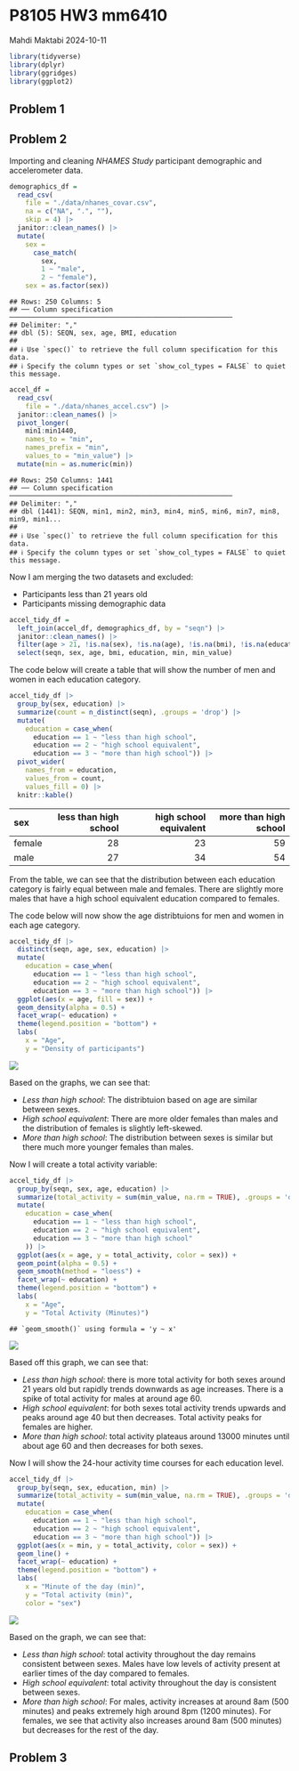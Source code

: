P8105 HW3 mm6410
================
Mahdi Maktabi
2024-10-11

``` r
library(tidyverse)
library(dplyr)
library(ggridges)
library(ggplot2)
```

## Problem 1

## Problem 2

Importing and cleaning *NHAMES Study* participant demographic and
accelerometer data.

``` r
demographics_df = 
  read_csv(
    file = "./data/nhanes_covar.csv",
    na = c("NA", ".", ""),
    skip = 4) |> 
  janitor::clean_names() |> 
  mutate(
    sex =
      case_match(
        sex,
        1 ~ "male",
        2 ~ "female"),
    sex = as.factor(sex))
```

    ## Rows: 250 Columns: 5
    ## ── Column specification ────────────────────────────────────────────────────────
    ## Delimiter: ","
    ## dbl (5): SEQN, sex, age, BMI, education
    ## 
    ## ℹ Use `spec()` to retrieve the full column specification for this data.
    ## ℹ Specify the column types or set `show_col_types = FALSE` to quiet this message.

``` r
accel_df =
  read_csv(
    file = "./data/nhanes_accel.csv") |> 
  janitor::clean_names() |> 
  pivot_longer(
    min1:min1440,
    names_to = "min",
    names_prefix = "min",
    values_to = "min_value") |> 
  mutate(min = as.numeric(min))
```

    ## Rows: 250 Columns: 1441
    ## ── Column specification ────────────────────────────────────────────────────────
    ## Delimiter: ","
    ## dbl (1441): SEQN, min1, min2, min3, min4, min5, min6, min7, min8, min9, min1...
    ## 
    ## ℹ Use `spec()` to retrieve the full column specification for this data.
    ## ℹ Specify the column types or set `show_col_types = FALSE` to quiet this message.

Now I am merging the two datasets and excluded:

- Participants less than 21 years old
- Participants missing demographic data

``` r
accel_tidy_df = 
  left_join(accel_df, demographics_df, by = "seqn") |>
  janitor::clean_names() |>
  filter(age > 21, !is.na(sex), !is.na(age), !is.na(bmi), !is.na(education)) |> 
  select(seqn, sex, age, bmi, education, min, min_value)
```

The code below will create a table that will show the number of men and
women in each education category.

``` r
accel_tidy_df |> 
  group_by(sex, education) |> 
  summarize(count = n_distinct(seqn), .groups = 'drop') |> 
  mutate(
    education = case_when(
      education == 1 ~ "less than high school",
      education == 2 ~ "high school equivalent",
      education == 3 ~ "more than high school")) |> 
  pivot_wider(
    names_from = education,
    values_from = count,
    values_fill = 0) |> 
  knitr::kable()
```

| sex    | less than high school | high school equivalent | more than high school |
|:-------|----------------------:|-----------------------:|----------------------:|
| female |                    28 |                     23 |                    59 |
| male   |                    27 |                     34 |                    54 |

From the table, we can see that the distribution between each education
category is fairly equal between male and females. There are slightly
more males that have a high school equivalent education compared to
females.

The code below will now show the age distribtuions for men and women in
each age category.

``` r
accel_tidy_df |> 
  distinct(seqn, age, sex, education) |> 
  mutate(
    education = case_when(
      education == 1 ~ "less than high school",
      education == 2 ~ "high school equivalent",
      education == 3 ~ "more than high school")) |> 
  ggplot(aes(x = age, fill = sex)) +
  geom_density(alpha = 0.5) +
  facet_wrap(~ education) +
  theme(legend.position = "bottom") +
  labs(
    x = "Age",
    y = "Density of participants")
```

![](p8105_hw3_mm6410_files/figure-gfm/unnamed-chunk-5-1.png)<!-- -->

Based on the graphs, we can see that:

- *Less than high school*: The distribtuion based on age are similar
  between sexes.
- *High school equivalent*: There are more older females than males and
  the distribution of females is slightly left-skewed.
- *More than high school*: The distribution between sexes is similar but
  there much more younger females than males.

Now I will create a total activity variable:

``` r
accel_tidy_df |> 
  group_by(seqn, sex, age, education) |> 
  summarize(total_activity = sum(min_value, na.rm = TRUE), .groups = 'drop') |> 
  mutate(
    education = case_when(
      education == 1 ~ "less than high school",
      education == 2 ~ "high school equivalent",
      education == 3 ~ "more than high school"
    )) |> 
  ggplot(aes(x = age, y = total_activity, color = sex)) +
  geom_point(alpha = 0.5) +
  geom_smooth(method = "loess") +
  facet_wrap(~ education) +
  theme(legend.position = "bottom") +
  labs(
    x = "Age",
    y = "Total Activity (Minutes)")
```

    ## `geom_smooth()` using formula = 'y ~ x'

![](p8105_hw3_mm6410_files/figure-gfm/unnamed-chunk-6-1.png)<!-- -->

Based off this graph, we can see that:

- *Less than high school*: there is more total activity for both sexes
  around 21 years old but rapidly trends downwards as age increases.
  There is a spike of total activity for males at around age 60.
- *High school equivalent*: for both sexes total activity trends upwards
  and peaks around age 40 but then decreases. Total activity peaks for
  females are higher.
- *More than high school*: total activity plateaus around 13000 minutes
  until about age 60 and then decreases for both sexes.

Now I will show the 24-hour activity time courses for each education
level.

``` r
accel_tidy_df |> 
  group_by(seqn, sex, education, min) |> 
  summarize(total_activity = sum(min_value, na.rm = TRUE), .groups = 'drop') |> 
  mutate(
    education = case_when(
      education == 1 ~ "less than high school",
      education == 2 ~ "high school equivalent",
      education == 3 ~ "more than high school")) |> 
  ggplot(aes(x = min, y = total_activity, color = sex)) +
  geom_line() +
  facet_wrap(~ education) +
  theme(legend.position = "bottom") +
  labs(
    x = "Minute of the day (min)",
    y = "Total activity (min)",
    color = "sex")
```

![](p8105_hw3_mm6410_files/figure-gfm/unnamed-chunk-7-1.png)<!-- -->

Based on the graph, we can see that:

- *Less than high school*: total activity throughout the day remains
  consistent between sexes. Males have low levels of activity present at
  earlier times of the day compared to females.
- *High school equivalent*: total activity throughout the day is
  consistent between sexes.
- *More than high school*: For males, activity increases at around 8am
  (500 minutes) and peaks extremely high around 8pm (1200 minutes). For
  females, we see that activity also increases around 8am (500 minutes)
  but decreases for the rest of the day.

## Problem 3
